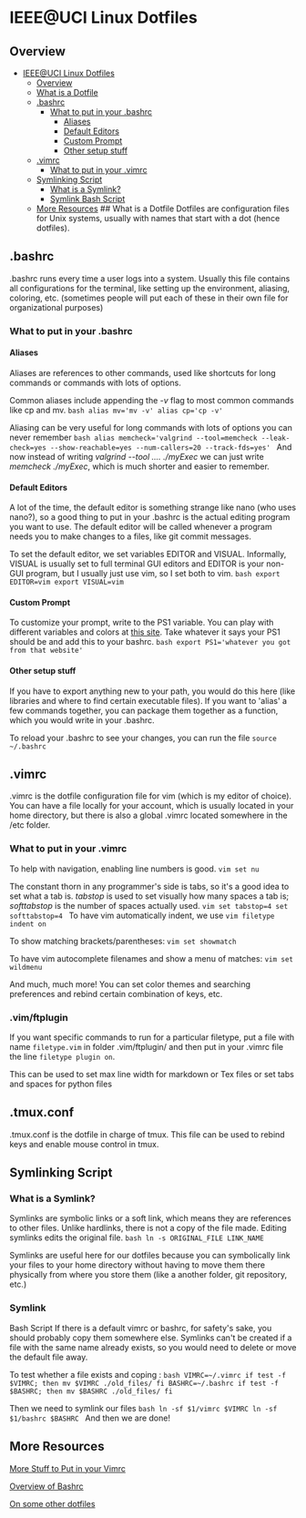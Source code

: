 # IEEE@UCI Linux Dotfiles

## Overview
- [IEEE@UCI Linux Dotfiles](#ieeeuci-linux-dotfiles)
  - [Overview](#overview)
  - [What is a Dotfile](#what-is-a-dotfile)
  - [.bashrc](#bashrc)
    - [What to put in your .bashrc](#what-to-put-in-your-bashrc)
      - [Aliases](#aliases)
      - [Default Editors](#default-editors)
      - [Custom Prompt](#custom-prompt)
      - [Other setup stuff](#other-setup-stuff)
  - [.vimrc](#vimrc)
    - [What to put in your .vimrc](#what-to-put-in-your-vimrc)
  - [Symlinking Script](#symlinking-script)
    - [What is a Symlink?](#what-is-a-symlink)
    - [Symlink Bash Script](#symlink-bash-script)
  - [More Resources](#more-resources) ## What is a Dotfile Dotfiles are
    configuration files for Unix systems, usually with names that start with a
    dot (hence dotfiles). 

## .bashrc 

.bashrc runs every time a user logs into a system. Usually this file
contains all configurations for the terminal, like setting up the environment,
aliasing, coloring, etc. (sometimes people will put each of these in their own
file for organizational purposes)

### What to put in your .bashrc 

#### Aliases 

Aliases are references to other
commands, used like shortcuts for long commands or commands with lots of
options.

Common aliases include appending the *-v* flag to most common commands like cp
and mv.  ```bash alias mv='mv -v' alias cp='cp -v' ```

Aliasing can be very useful for long commands with lots of options you can never
remember ```bash alias memcheck='valgrind --tool=memcheck --leak-check=yes
--show-reachable=yes --num-callers=20 --track-fds=yes' ``` And now instead of
writing *valgrind --tool .... ./myExec* we can just write *memcheck ./myExec*,
which is much shorter and easier to remember.

#### Default Editors 

A lot of the time, the default editor is something strange
like nano (who uses nano?), so a good thing to put in your .bashrc is the actual
editing program you want to use. The default editor will be called whenever a
program needs you to make changes to a files, like git commit messages. 

To set the default editor, we set variables EDITOR and VISUAL. Informally,
VISUAL is usually set to full terminal GUI editors and EDITOR is your non-GUI
program, but I usually just use vim, so I set both to vim.  ```bash export
EDITOR=vim export VISUAL=vim ```

#### Custom Prompt 

To customize your prompt, write to the PS1 variable. You can
play with different variables and colors at [this
site](https://scriptim.github.io/bash-prompt-generator/). Take whatever it says
your PS1 should be and add this to your bashrc.  ```bash export PS1='whatever
you got from that website' ```

#### Other setup stuff 

If you have to export anything new to your path, you
would do this here (like libraries and where to find certain executable files).
If you want to 'alias' a few commands together, you can
package them together as a function, which you would write in your .bashrc.

To reload your .bashrc to see your changes, you can run the file ```source
~/.bashrc ```

## .vimrc 

.vimrc is the dotfile configuration file for vim (which is my editor
of choice). You can have a file locally for your account, which is usually
located in your home directory, but there is also a global .vimrc located
somewhere in the /etc folder.

### What to put in your .vimrc 

To help with navigation, enabling line numbers is
good.  ```vim set nu ```

The constant thorn in any programmer's side is tabs, so it's a good idea to set
what a tab is. *tabstop* is used to set visually how many spaces a tab is;
*softtabstop* is the number of spaces actually used.  ```vim set tabstop=4 set
softtabstop=4 ``` To have vim automatically indent, we use ```vim filetype
indent on ```

To show matching brackets/parentheses: ```vim set showmatch ```

To have vim autocomplete filenames and show a menu of matches: ```vim set
wildmenu ```

And much, much more! You can set color themes and searching preferences and
rebind certain combination of keys, etc.

### .vim/ftplugin

If you want specific commands to run for a particular filetype, put a file with
name ```filetype.vim``` in folder .vim/ftplugin/ and then put in your .vimrc
file the line ```filetype plugin on```.

This can be used to set max line width for markdown or Tex files or set tabs and
spaces for python files

## .tmux.conf

.tmux.conf is the dotfile in charge of tmux. This file can be used to rebind
keys and enable mouse control in tmux.


## Symlinking Script 

### What is a Symlink?  

Symlinks are symbolic links or a
soft link, which means they are references to other files. Unlike hardlinks,
there is not a copy of the file made. Editing symlinks edits the original file.
```bash ln -s ORIGINAL_FILE LINK_NAME ```

Symlinks are useful here for our dotfiles because you can symbolically link your
files to your home directory without having to move them there physically from
where you store them (like a another folder, git repository, etc.) 


### Symlink
Bash Script If there is a default vimrc or bashrc, for safety's sake, you should
probably copy them somewhere else. Symlinks can't be created if a file with the
same name already exists, so you would need to delete or move the default file
away.

To test whether a file exists and coping : ```bash VIMRC=~/.vimrc if test -f
$VIMRC; then mv $VIMRC ./old_files/ fi BASHRC=~/.bashrc if test -f $BASHRC; then
mv $BASHRC ./old_files/ fi ```

Then we need to symlink our files ```bash ln -sf $1/vimrc $VIMRC ln -sf
$1/bashrc $BASHRC ``` And then we are done!

## More Resources 

[More Stuff to Put in your
Vimrc](https://dougblack.io/words/a-good-vimrc.html)

[Overview of
Bashrc](https://www.routerhosting.com/knowledge-base/what-is-linux-bashrc-and-how-to-use-it-full-guide/)

[On some other
dotfiles](https://medium.com/@webprolific/getting-started-with-dotfiles-43c3602fd789)
